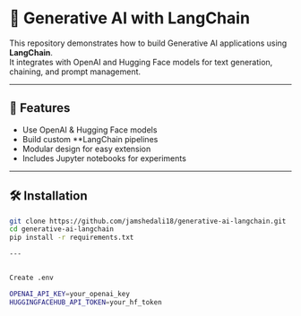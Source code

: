 # 🚀 Generative AI with LangChain

This repository demonstrates how to build Generative AI applications using **LangChain**.  
It integrates with OpenAI and Hugging Face models for text generation, chaining, and prompt management.  

---

## 📌 Features
- Use OpenAI & Hugging Face models
- Build custom **LangChain pipelines 
- Modular design for easy extension
- Includes Jupyter notebooks for experiments

---

## 🛠️ Installation

```bash
git clone https://github.com/jamshedali18/generative-ai-langchain.git
cd generative-ai-langchain
pip install -r requirements.txt 

---


Create .env

OPENAI_API_KEY=your_openai_key
HUGGINGFACEHUB_API_TOKEN=your_hf_token

